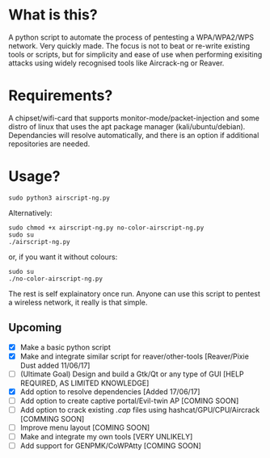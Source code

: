 # What is this?
A python script to automate the process of pentesting a WPA/WPA2/WPS network. Very quickly made. The focus is not to beat or re-write existing tools or scripts, but for simplicity and ease of use when performing exisiting attacks using widely recognised tools like Aircrack-ng or Reaver.  

# Requirements?
A chipset/wifi-card that supports monitor-mode/packet-injection and some distro of linux that uses the apt package manager (kali/ubuntu/debian). Dependancies will resolve automatically, and there is an option if additional repositories are needed.

# Usage?
```
sudo python3 airscript-ng.py
```
Alternatively: 
```
sudo chmod +x airscript-ng.py no-color-airscript-ng.py
sudo su
./airscript-ng.py
```
or, if you want it without colours:
```
sudo su
./no-color-airscript-ng.py
```
The rest is self explainatory once run. Anyone can use this script to pentest a wireless network, it really is that simple.

## Upcoming
- [x] Make a basic python script
- [x] Make and integrate similar script for reaver/other-tools [Reaver/Pixie Dust added 11/06/17]
- [ ] (Ultimate Goal) Design and build a Gtk/Qt or any type of GUI [HELP REQUIRED, AS LIMITED KNOWLEDGE]
- [x] Add option to resolve dependencies [Added 17/06/17]
- [ ] Add option to create captive portal/Evil-twin AP [COMING SOON]
- [ ] Add option to crack existing *.cap* files using hashcat/GPU/CPU/Aircrack [COMMING SOON]
- [ ] Improve menu layout [COMING SOON]
- [ ] Make and integrate my own tools [VERY UNLIKELY]
- [ ] Add support for GENPMK/CoWPAtty [COMING SOON]
